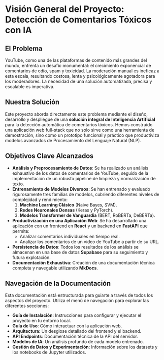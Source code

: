 # Visión General del Proyecto: Detección de Comentarios Tóxicos con IA

## El Problema

YouTube, como una de las plataformas de contenido más grandes del mundo, enfrenta un desafío monumental: el crecimiento exponencial de comentarios de odio, spam y toxicidad. La moderación manual es ineficaz a esta escala, resultando costosa, lenta y psicológicamente agotadora para los moderadores. La necesidad de una solución automatizada, precisa y escalable es imperativa.

## Nuestra Solución

Este proyecto aborda directamente este problema mediante el diseño, desarrollo y despliegue de una **solución integral de Inteligencia Artificial** para la detección automática de comentarios tóxicos. Hemos construido una aplicación web full-stack que no solo sirve como una herramienta de demostración, sino como un prototipo funcional y práctico que productiviza modelos avanzados de Procesamiento del Lenguaje Natural (NLP).

## Objetivos Clave Alcanzados

-   **Análisis y Preprocesamiento de Datos**: Se ha realizado un análisis exhaustivo de los datos de comentarios de YouTube, seguido de la implementación de un robusto pipeline de limpieza y normalización de texto.
-   **Entrenamiento de Modelos Diversos**: Se han entrenado y evaluado rigurosamente tres familias de modelos, cubriendo diferentes niveles de complejidad y rendimiento:
    1.  **Machine Learning Clásico** (Naive Bayes, SVM).
    2.  **Redes Neuronales Densas** (Keras y PyTorch).
    3.  **Modelos Transformer de Vanguardia** (BERT, RoBERTa, DeBERTa).
-   **Productivización en una Aplicación Web**: Se ha desarrollado una aplicación con un frontend en **React** y un backend en **FastAPI** que permite:
    -   Analizar comentarios individuales en tiempo real.
    -   Analizar los comentarios de un vídeo de YouTube a partir de su URL.
-   **Persistencia de Datos**: Todos los resultados de los análisis se almacenan en una base de datos **Supabase** para su seguimiento y futura explotación.
-   **Documentación Exhaustiva**: Creación de una documentación técnica completa y navegable utilizando **MkDocs**.

## Navegación de la Documentación

Esta documentación está estructurada para guiarte a través de todos los aspectos del proyecto. Utiliza el menú de navegación para explorar las diferentes secciones:

-   **Guía de Instalación**: Instrucciones para configurar y ejecutar el proyecto en tu entorno local.
-   **Guía de Uso**: Cómo interactuar con la aplicación web.
-   **Arquitectura**: Un desglose detallado del frontend y el backend.
-   **API Endpoints**: Documentación técnica de la API del servidor.
-   **Modelos de IA**: Un análisis profundo de cada modelo entrenado.
-   **Gestión de Datos y Experimentación**: Información sobre los datasets y los notebooks de Jupyter utilizados.
